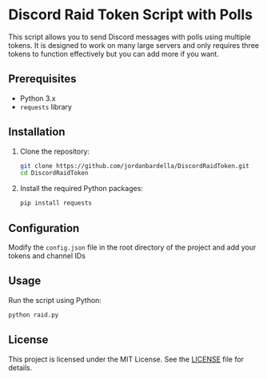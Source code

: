 # Discord Raid Token Script with Polls

This script allows you to send Discord messages with polls using multiple tokens. It is designed to work on many large servers and only requires three tokens to function effectively but you can add more if you want.

## Prerequisites

- Python 3.x
- `requests` library

## Installation

1. Clone the repository:
    ```bash
    git clone https://github.com/jordanbardella/DiscordRaidToken.git
    cd DiscordRaidToken
    ```

2. Install the required Python packages:
    ```bash
    pip install requests
    ```

## Configuration


Modify the `config.json` file in the root directory of the project and add your tokens and channel IDs

## Usage

Run the script using Python:
```bash
python raid.py
```

## License

This project is licensed under the MIT License. See the [LICENSE](LICENSE) file for details.
